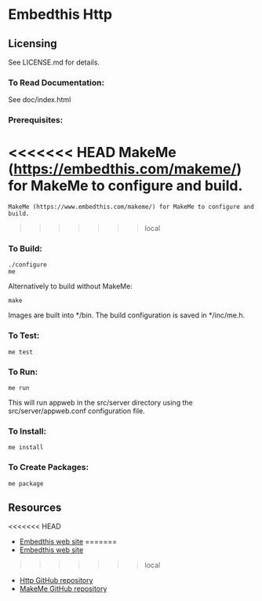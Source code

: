 Embedthis Http
===

Licensing
---
See LICENSE.md for details.

### To Read Documentation:

  See doc/index.html

### Prerequisites:
<<<<<<< HEAD
    MakeMe (https://embedthis.com/makeme/) for MakeMe to configure and build.
=======
    MakeMe (https://www.embedthis.com/makeme/) for MakeMe to configure and build.
>>>>>>> local

### To Build:

    ./configure
    me

Alternatively to build without MakeMe:

    make

Images are built into */bin. The build configuration is saved in */inc/me.h.

### To Test:

    me test

### To Run:

    me run

This will run appweb in the src/server directory using the src/server/appweb.conf configuration file.

### To Install:

    me install

### To Create Packages:

    me package

Resources
---
<<<<<<< HEAD
  - [Embedthis web site](https://embedthis.com/)
=======
  - [Embedthis web site](https://www.embedthis.com/)
>>>>>>> local
  - [Http GitHub repository](http://github.com/embedthis/http)
  - [MakeMe GitHub repository](http://github.com/embedthis/makeme)
